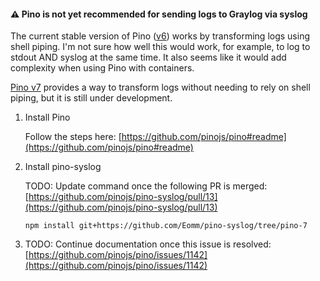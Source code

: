 #### ⚠ Pino is not yet recommended for sending logs to Graylog via syslog

The current stable version of Pino ([v6](https://github.com/pinojs/pino/tree/v6.x)) works by transforming logs using shell piping. I'm not sure how well this would work, for example, to log to stdout AND syslog at the same time. It also seems like it would add complexity when using Pino with containers.

[Pino v7](https://github.com/pinojs/pino) provides a way to transform logs without needing to rely on shell piping, but it is still under development.

1. Install Pino

   Follow the steps here: [https://github.com/pinojs/pino#readme](https://github.com/pinojs/pino#readme)

1. Install pino-syslog

   TODO: Update command once the following PR is merged: [https://github.com/pinojs/pino-syslog/pull/13](https://github.com/pinojs/pino-syslog/pull/13)

   ```
   npm install git+https://github.com/Eomm/pino-syslog/tree/pino-7
   ```

1. TODO: Continue documentation once this issue is resolved: [https://github.com/pinojs/pino/issues/1142](https://github.com/pinojs/pino/issues/1142)
